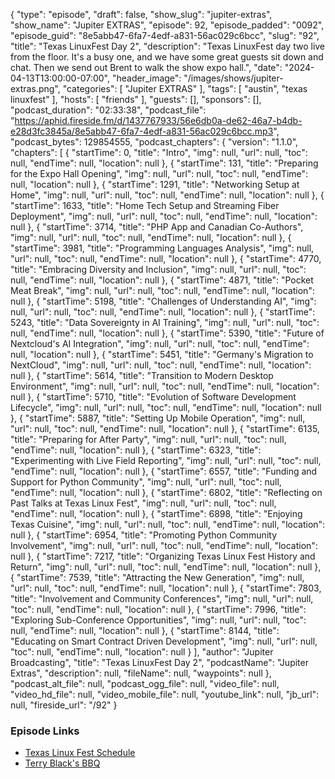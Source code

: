 {
  "type": "episode",
  "draft": false,
  "show_slug": "jupiter-extras",
  "show_name": "Jupiter EXTRAS",
  "episode": 92,
  "episode_padded": "0092",
  "episode_guid": "8e5abb47-6fa7-4edf-a831-56ac029c6bcc",
  "slug": "92",
  "title": "Texas LinuxFest Day 2",
  "description": "Texas LinuxFest day two live from the floor. It's a busy one, and we have some great guests sit down and chat. Then we send out Brent to walk the show expo hall.",
  "date": "2024-04-13T13:00:00-07:00",
  "header_image": "/images/shows/jupiter-extras.png",
  "categories": [
    "Jupiter EXTRAS"
  ],
  "tags": [
    "austin",
    "texas linuxfest"
  ],
  "hosts": [
    "friends"
  ],
  "guests": [],
  "sponsors": [],
  "podcast_duration": "02:33:38",
  "podcast_file": "https://aphid.fireside.fm/d/1437767933/56e6db0a-de62-46a7-b4db-e28d3fc3845a/8e5abb47-6fa7-4edf-a831-56ac029c6bcc.mp3",
  "podcast_bytes": 129854555,
  "podcast_chapters": {
    "version": "1.1.0",
    "chapters": [
      {
        "startTime": 0,
        "title": "Intro",
        "img": null,
        "url": null,
        "toc": null,
        "endTime": null,
        "location": null
      },
      {
        "startTime": 131,
        "title": "Preparing for the Expo Hall Opening",
        "img": null,
        "url": null,
        "toc": null,
        "endTime": null,
        "location": null
      },
      {
        "startTime": 1291,
        "title": "Networking Setup at Home",
        "img": null,
        "url": null,
        "toc": null,
        "endTime": null,
        "location": null
      },
      {
        "startTime": 1633,
        "title": "Home Tech Setup and Streaming Fiber Deployment",
        "img": null,
        "url": null,
        "toc": null,
        "endTime": null,
        "location": null
      },
      {
        "startTime": 3714,
        "title": "PHP App and Canadian Co-Authors",
        "img": null,
        "url": null,
        "toc": null,
        "endTime": null,
        "location": null
      },
      {
        "startTime": 3981,
        "title": "Programming Languages Analysis",
        "img": null,
        "url": null,
        "toc": null,
        "endTime": null,
        "location": null
      },
      {
        "startTime": 4770,
        "title": "Embracing Diversity and Inclusion",
        "img": null,
        "url": null,
        "toc": null,
        "endTime": null,
        "location": null
      },
      {
        "startTime": 4871,
        "title": "Pocket Meat Break",
        "img": null,
        "url": null,
        "toc": null,
        "endTime": null,
        "location": null
      },
      {
        "startTime": 5198,
        "title": "Challenges of Understanding AI",
        "img": null,
        "url": null,
        "toc": null,
        "endTime": null,
        "location": null
      },
      {
        "startTime": 5243,
        "title": "Data Sovereignty in AI Training",
        "img": null,
        "url": null,
        "toc": null,
        "endTime": null,
        "location": null
      },
      {
        "startTime": 5390,
        "title": "Future of Nextcloud's AI Integration",
        "img": null,
        "url": null,
        "toc": null,
        "endTime": null,
        "location": null
      },
      {
        "startTime": 5451,
        "title": "Germany's Migration to NextCloud",
        "img": null,
        "url": null,
        "toc": null,
        "endTime": null,
        "location": null
      },
      {
        "startTime": 5614,
        "title": "Transition to Modern Desktop Environment",
        "img": null,
        "url": null,
        "toc": null,
        "endTime": null,
        "location": null
      },
      {
        "startTime": 5710,
        "title": "Evolution of Software Development Lifecycle",
        "img": null,
        "url": null,
        "toc": null,
        "endTime": null,
        "location": null
      },
      {
        "startTime": 5887,
        "title": "Setting Up Mobile Operation",
        "img": null,
        "url": null,
        "toc": null,
        "endTime": null,
        "location": null
      },
      {
        "startTime": 6135,
        "title": "Preparing for After Party",
        "img": null,
        "url": null,
        "toc": null,
        "endTime": null,
        "location": null
      },
      {
        "startTime": 6323,
        "title": "Experimenting with Live Field Reporting",
        "img": null,
        "url": null,
        "toc": null,
        "endTime": null,
        "location": null
      },
      {
        "startTime": 6557,
        "title": "Funding and Support for Python Community",
        "img": null,
        "url": null,
        "toc": null,
        "endTime": null,
        "location": null
      },
      {
        "startTime": 6802,
        "title": "Reflecting on Past Talks at Texas Linux Fest",
        "img": null,
        "url": null,
        "toc": null,
        "endTime": null,
        "location": null
      },
      {
        "startTime": 6898,
        "title": "Enjoying Texas Cuisine",
        "img": null,
        "url": null,
        "toc": null,
        "endTime": null,
        "location": null
      },
      {
        "startTime": 6954,
        "title": "Promoting Python Community Involvement",
        "img": null,
        "url": null,
        "toc": null,
        "endTime": null,
        "location": null
      },
      {
        "startTime": 7217,
        "title": "Organizing Texas Linux Fest History and Return",
        "img": null,
        "url": null,
        "toc": null,
        "endTime": null,
        "location": null
      },
      {
        "startTime": 7539,
        "title": "Attracting the New Generation",
        "img": null,
        "url": null,
        "toc": null,
        "endTime": null,
        "location": null
      },
      {
        "startTime": 7803,
        "title": "Involvement and Community Conferences",
        "img": null,
        "url": null,
        "toc": null,
        "endTime": null,
        "location": null
      },
      {
        "startTime": 7996,
        "title": "Exploring Sub-Conference Opportunities",
        "img": null,
        "url": null,
        "toc": null,
        "endTime": null,
        "location": null
      },
      {
        "startTime": 8144,
        "title": "Educating on Smart Contract Driven Development",
        "img": null,
        "url": null,
        "toc": null,
        "endTime": null,
        "location": null
      }
    ],
    "author": "Jupiter Broadcasting",
    "title": "Texas LinuxFest Day 2",
    "podcastName": "Jupiter Extras",
    "description": null,
    "fileName": null,
    "waypoints": null
  },
  "podcast_alt_file": null,
  "podcast_ogg_file": null,
  "video_file": null,
  "video_hd_file": null,
  "video_mobile_file": null,
  "youtube_link": null,
  "jb_url": null,
  "fireside_url": "/92"
}


### Episode Links

  * [Texas Linux Fest Schedule](https://2024.texaslinuxfest.org/fpg-schedule-day-2/ "Texas Linux Fest Schedule")
  * [Terry Black's BBQ](https://terryblacksbbq.com/ "Terry Black's BBQ")


